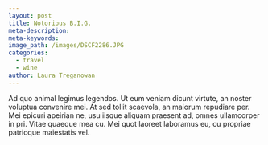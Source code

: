 ```yaml
---
layout: post
title: Notorious B.I.G.
meta-description:
meta-keywords:
image_path: /images/DSCF2286.JPG
categories:
  - travel
  - wine
author: Laura Treganowan
---
```


Ad quo animal legimus legendos. Ut eum veniam dicunt virtute, an noster voluptua convenire mei. At sed tollit scaevola, an maiorum repudiare per. Mei epicuri apeirian ne, usu iisque aliquam praesent ad, omnes ullamcorper in pri. Vitae quaeque mea cu. Mei quot laoreet laboramus eu, cu propriae patrioque maiestatis vel.
